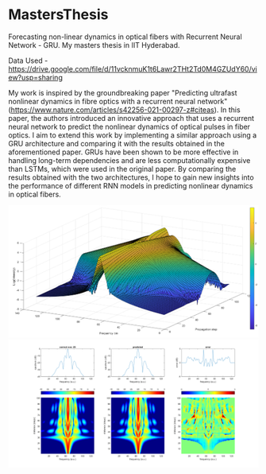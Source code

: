 # MastersThesis
Forecasting non-linear dynamics in optical fibers with Recurrent Neural Network - GRU. My masters thesis in IIT Hyderabad.

Data Used - https://drive.google.com/file/d/11vcknmuK1t6Lawr2THt2Td0M4GZUdY60/view?usp=sharing

My work is inspired by the groundbreaking paper "Predicting ultrafast nonlinear dynamics in fibre optics with a recurrent neural network" (https://www.nature.com/articles/s42256-021-00297-z#citeas).
In this paper, the authors introduced an innovative approach that uses a recurrent neural network to predict the nonlinear dynamics of optical pulses in fiber optics. I aim to extend this work by implementing a similar approach using a GRU architecture and comparing it with the results obtained in the aforementioned paper. GRUs have been shown to be more effective in handling long-term dependencies and are less computationally expensive than LSTMs, which were used in the original paper. By comparing the results obtained with the two architectures, I hope to gain new insights into the performance of different RNN models in predicting nonlinear dynamics in optical fibers.

![Pulse_Evolution](https://github.com/BhinTatta/MastersThesis/blob/main/plots/along%20length.png)
![LSTM_evo25](https://github.com/BhinTatta/MastersThesis/raw/main/plots/GRU_evo25.png)


